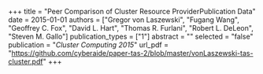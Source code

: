 +++
title = "Peer Comparison of Cluster Resource ProviderPublication Data"
date = 2015-01-01
authors = ["Gregor von Laszewski", "Fugang Wang", "Geoffrey C. Fox", "David L. Hart", "Thomas R. Furlani", "Robert L. DeLeon", "Steven M. Gallo"]
publication_types = ["1"]
abstract = ""
selected = "false"
publication = "*Cluster Computing 2015*"
url_pdf = "https://github.com/cyberaide/paper-tas-2/blob/master/vonLaszewski-tas-cluster.pdf"
+++

